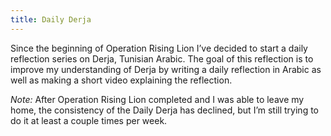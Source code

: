 ```yaml
---
title: Daily Derja
---
```


Since the beginning of Operation Rising Lion I’ve decided to start a daily reflection series on Derja, Tunisian Arabic. The goal of this reflection is to improve my understanding of Derja by writing a daily reflection in Arabic as well as making a short video explaining the reflection.

_Note:_ After Operation Rising Lion completed and I was able to leave my home, the consistency of the Daily Derja has declined, but I’m still trying to do it at least a couple times per week.